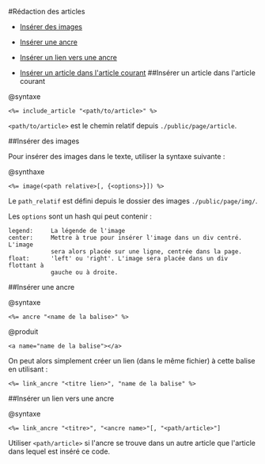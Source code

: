 #Rédaction des articles


* [Insérer des images](#inserer_images)
* [Insérer une ancre](#inserer_balise_aname)
* [Insérer un lien vers une ancre](#link_to_ancre)


* [Insérer un article dans l'article courant](#inserer_article_in_article)
<a name='inserer_article_in_article'></a>
##Insérer un article dans l'article courant

@syntaxe

    <%= include_article "<path/to/article>" %>
    
`<path/to/article>` est le chemin relatif depuis `./public/page/article`.

<a name='inserer_images'></a>
##Insérer des images

Pour insérer des images dans le texte, utiliser la syntaxe suivante&nbsp;:

@synthaxe

    <%= image(<path relative>[, {<options>}]) %>

Le `path_relatif` est défini depuis le dossier des images `./public/page/img/`.

Les `options` sont un hash qui peut contenir&nbsp;:

    legend:     La légende de l'image
    center:     Mettre à true pour insérer l'image dans un div centré. L'image
                sera alors placée sur une ligne, centrée dans la page.
    float:      'left' ou 'right'. L'image sera placée dans un div flottant à
                gauche ou à droite.
                

<a name='inserer_balise_aname'></a>
##Insérer une ancre

@syntaxe

    <%= ancre "<name de la balise>" %>

@produit

    <a name="name de la balise"></a>

On peut alors simplement créer un lien (dans le même fichier) à cette balise en utilisant&nbsp;:

    <%= link_ancre "<titre lien>", "name de la balise" %>
    

<a name='link_to_ancre'></a>
##Insérer un lien vers une ancre

@syntaxe

    <%= link_ancre "<titre>", "<ancre name>"[, "<path/article>"]
    

Utiliser `<path/article>` si l'ancre se trouve dans un autre article que l'article dans lequel est inséré ce code.